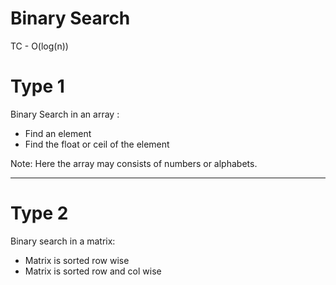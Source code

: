 # Binary Search

TC - O(log(n))

# Type 1
Binary Search in an array :
* Find an element
* Find the float or ceil of the element
                             
Note: Here the array may consists of numbers or alphabets.
*****
# Type 2

Binary search in a matrix:
* Matrix is sorted row wise
* Matrix is sorted row and col wise
 
  
